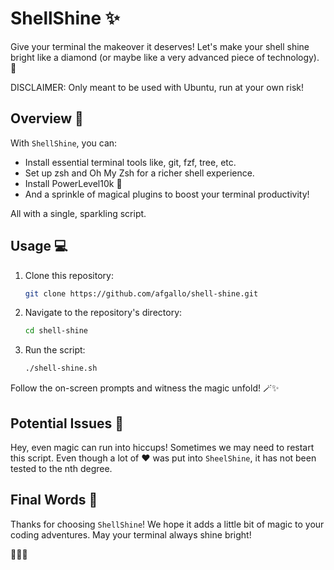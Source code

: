 # ShellShine ✨

Give your terminal the makeover it deserves! Let's make your shell shine bright like a diamond (or maybe like a very advanced piece of technology). 🌌

DISCLAIMER: Only meant to be used with Ubuntu, run at your own risk!

## Overview 🚀

With `ShellShine`, you can:

- Install essential terminal tools like, git, fzf, tree, etc.
- Set up zsh and Oh My Zsh for a richer shell experience.
- Install PowerLevel10k 🌟
- And a sprinkle of magical plugins to boost your terminal productivity!

All with a single, sparkling script.

## Usage 💻

1. Clone this repository:

   ```bash
   git clone https://github.com/afgallo/shell-shine.git
   ```

2. Navigate to the repository's directory:

   ```bash
   cd shell-shine
   ```

3. Run the script:
   ```bash
   ./shell-shine.sh
   ```

Follow the on-screen prompts and witness the magic unfold! 🪄✨

## Potential Issues 🚧

Hey, even magic can run into hiccups! Sometimes we may need to restart this script. Even though a lot of ❤️ was put into `SheelShine`, it has not been tested to the nth degree.

## Final Words 🌠

Thanks for choosing `ShellShine`! We hope it adds a little bit of magic to your coding adventures. May your terminal always shine bright!

🚀🌌✨
